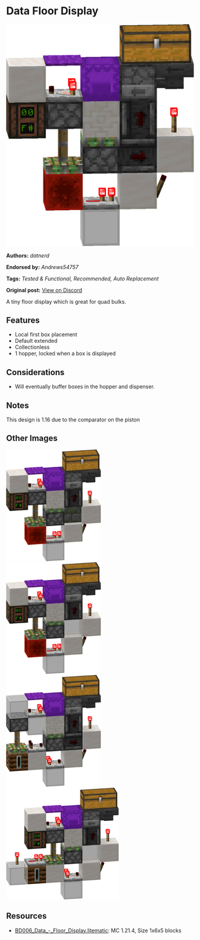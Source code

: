 # Data Floor Display
<img alt="Data_-_Floor_Display.png" src="images/Data_-_Floor_Display.png?raw=1">

**Authors:** *datnerd*

**Endorsed by:** *Andrews54757*

**Tags:** *Tested & Functional, Recommended, Auto Replacement*

**Original post:** [View on Discord](https://discord.com/channels/1375556143186837695/1388317284279390339)

A tiny floor display which is great for quad bulks.
## Features
- Local first box placement
- Default extended
- Collectionless
- 1 hopper, locked when a box is displayed
## Considerations
- Will eventually buffer boxes in the hopper and dispenser.
## Notes
This design is 1.16 due to the comparator on the piston

## Other Images
<img src="images/area_render.png?raw=1" height="300px">

<img src="images/area_render_1_.png?raw=1" height="300px">

<img src="images/area_render_2_.png?raw=1" height="300px">

<img src="images/area_render_3_.png?raw=1" height="300px">

## Resources
- [BD006_Data_-_Floor_Display.litematic](attachments/BD006_Data_-_Floor_Display.litematic): MC 1.21.4, Size 1x6x5 blocks
